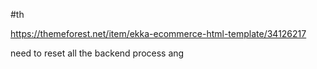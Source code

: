 #th

https://themeforest.net/item/ekka-ecommerce-html-template/34126217

need to reset all the backend process ang 